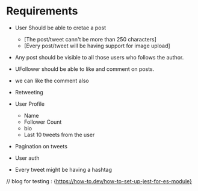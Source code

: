 # Requirements
 - User Should be able to cretae a post
    - [The post/tweet cann't be more than 250 characters]
    - [Every post/tweet will be having support for image upload]
 - Any post should be visible to all those users who follows the author.
 - UFollower should be able to like and comment on posts.
 - we can like the comment also
 - Retweeting


 - User Profile
    - Name
    - Follower Count
    - bio
    - Last 10 tweets from the user

 - Pagination on tweets
 - User auth 
 - Every tweet might be having a hashtag


 // blog for testing : {https://how-to.dev/how-to-set-up-jest-for-es-module}